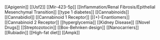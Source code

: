 [[Apigenin]]
[[Usf2]]
[[Mir-423-5p]]
[[Inflammation/Renal Fibrosis/Epithelial Mesenchymal Transition]]
[[type 1 diabetes]]
[[Cannabinoids]]
[[Cannabidiol]]
[[Cannabinoid 1 Receptor]]
[[(+)-Enantiomers]]
[[Cannabinoid 2 Receptor]]
[[hyperglycemia]]
[[Kidney Disease]]
[[Novel Drugs]]
[[Streptozotocin]]
[[Box-Behnken design]]
[[Nanocarriers]]
[[Rubiadin]]
[[High-fat diet]]
[[Ampk]]
